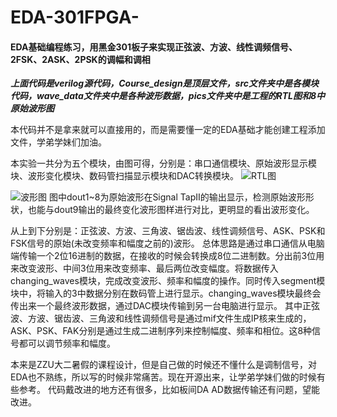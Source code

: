 # EDA-301FPGA-
#### EDA基础编程练习，用黑金301板子来实现正弦波、方波、线性调频信号、2FSK、2ASK、2PSK的调幅和调相

***上面代码是verilog源代码，Course_design是顶层文件，src文件夹中是各模块代码，wave_data文件夹中是各种波形数据，pics文件夹中是工程的RTL图和8中原始波形图***

本代码并不是拿来就可以直接用的，而是需要懂一定的EDA基础才能创建工程添加文件，学弟学妹们加油。



本实验一共分为五个模块，由图可得，分别是：串口通信模块、原始波形显示模块、波形变化模块、数码管扫描显示模块和DAC转换模块。 
![RTL图](https://github.com/the-light011/EDA-301FPGA-/blob/main/pics/Screenshot%202021-11-28%20234338.png)

![波形图](https://github.com/the-light011/EDA-301FPGA-/blob/main/pics/%E5%8E%9F%E5%A7%8B%E6%B3%A2.jpg)
图中dout1~8为原始波形在Signal TapⅡ的输出显示，检测原始波形形状，也能与dout9输出的最终变化波形图样进行对比，更明显的看出波形变化。
 
从上到下分别是：正弦波、方波、三角波、锯齿波、线性调频信号、ASK、PSK和FSK信号的原始(未改变频率和幅度之前的)波形。
	总体思路是通过串口通信从电脑端传输一个2位16进制的数据，在接收的时候会转换成8位二进制数。分出前3位用来改变波形、中间3位用来改变频率、最后两位改变幅度。将数据传入changing_waves模块，完成改变波形、频率和幅度的操作。同时传入segment模块中，将输入的3中数据分别在数码管上进行显示。changing_waves模块最终会传出来一个最终波形数据，通过DAC模块传输到另一台电脑进行显示。
	其中正弦波、方波、锯齿波、三角波和线性调频信号是通过mif文件生成IP核来生成的，ASK、PSK、FAK分别是通过生成二进制序列来控制幅度、频率和相位。这8种信号都可以调节频率和幅度。
	
本来是ZZU大二暑假的课程设计，但是自己做的时候还不懂什么是调制信号，对EDA也不熟练，所以写的时候非常痛苦。现在开源出来，让学弟学妹们做的时候有些参考。
代码戴改进的地方还有很多，比如板间DA AD数据传输还有问题，望能改进。
